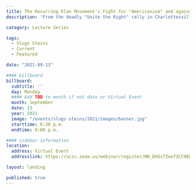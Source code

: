 ```yaml
---
title: The Recurring Klan Movement's Fight for "Americanism" and against Equality
description: 'From the deadly "Unite the Right" rally in Charlottesville in 2018, to the role of white nationalists in the U.S. Capitol insurgency, recent events have spotlighted white supremacist groups.'

category: Lecture Series

tags:
  - Slugs Steins
  - Current
  - Featured

date: "2021-09-13"

#### billboard
billboard:
  subtitle: ''
  day: Monday
  #### Add TBD to month if not date or Virtual Event
  month: September
  date: 13
  year: 2021
  image: "/events/slugs-steins/2021/images/banner.jpg"
  starttime: 6:30 p.m.
  endtime: 8:00 p.m.

#### sidebar information
location:
  address: Virtual Event
  addresslink: https://ucsc.zoom.us/webinar/register/WN_DXGifZwoT3CC9EWXSC1cwg

layout: landing

published: true
---
```




